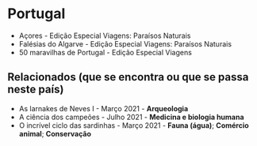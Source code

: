 # Portugal

* Açores - Edição Especial Viagens: Paraísos Naturais
* Falésias do Algarve - Edição Especial Viagens: Paraísos Naturais
* 50 maravilhas de Portugal - Edição Especial Viagens

## Relacionados (que se encontra ou que se passa neste país)
* As larnakes de Neves I - Março 2021 - **Arqueologia**
* A ciência dos campeões - Julho 2021 - **Medicina e biologia humana**
* O incrível ciclo das sardinhas - Março 2021 - **Fauna (água)**; **Comércio animal**; **Conservação**